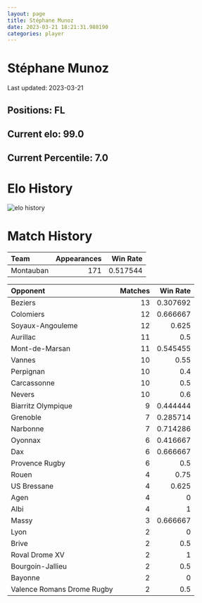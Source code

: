 ```yaml
---  
layout: page  
title: Stéphane Munoz  
date: 2023-03-21 18:21:31.988190  
categories: player  
---
```

# Stéphane Munoz


Last updated: 2023-03-21
## Positions: FL

## Current elo: 99.0

## Current Percentile: 7.0

# Elo History


![elo history](history_StéphaneMunoz.png)
# Match History


| Team      |   Appearances |   Win Rate |
|:----------|--------------:|-----------:|
| Montauban |           171 |   0.517544 |

| Opponent                   |   Matches |   Win Rate |
|:---------------------------|----------:|-----------:|
| Beziers                    |        13 |   0.307692 |
| Colomiers                  |        12 |   0.666667 |
| Soyaux-Angouleme           |        12 |   0.625    |
| Aurillac                   |        11 |   0.5      |
| Mont-de-Marsan             |        11 |   0.545455 |
| Vannes                     |        10 |   0.55     |
| Perpignan                  |        10 |   0.4      |
| Carcassonne                |        10 |   0.5      |
| Nevers                     |        10 |   0.6      |
| Biarritz Olympique         |         9 |   0.444444 |
| Grenoble                   |         7 |   0.285714 |
| Narbonne                   |         7 |   0.714286 |
| Oyonnax                    |         6 |   0.416667 |
| Dax                        |         6 |   0.666667 |
| Provence Rugby             |         6 |   0.5      |
| Rouen                      |         4 |   0.75     |
| US Bressane                |         4 |   0.625    |
| Agen                       |         4 |   0        |
| Albi                       |         4 |   1        |
| Massy                      |         3 |   0.666667 |
| Lyon                       |         2 |   0        |
| Brive                      |         2 |   0.5      |
| Roval Drome XV             |         2 |   1        |
| Bourgoin-Jallieu           |         2 |   0.5      |
| Bayonne                    |         2 |   0        |
| Valence Romans Drome Rugby |         2 |   0.5      |